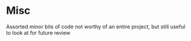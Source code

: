 # Misc
Assorted minor bits of code not worthy of an entire project, but still useful to look at for future review
